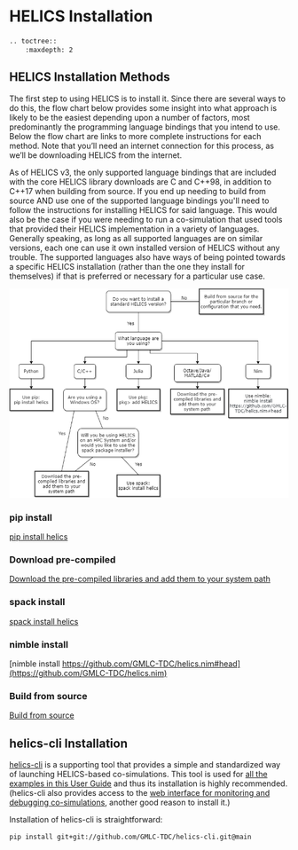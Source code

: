 # HELICS Installation

```{eval-rst}
.. toctree::
    :maxdepth: 2
```

## HELICS Installation Methods

The first step to using HELICS is to install it. Since there are several ways to do this, the flow chart below provides some insight into what approach is likely to be the easiest depending upon a number of factors, most predominantly the programming language bindings that you intend to use. Below the flow chart are links to more complete instructions for each method. Note that you’ll need an internet connection for this process, as we’ll be downloading HELICS from the internet.

As of HELICS v3, the only supported language bindings that are included with the core HELICS library downloads are C and C++98, in addition to C++17 when building from source. If you end up needing to build from source AND use one of the supported language bindings you'll need to follow the instructions for installing HELICS for said language. This would also be the case if you were needing to run a co-simulation that used tools that provided their HELICS implementation in a variety of languages. Generally speaking, as long as all supported languages are on similar versions, each one can use it own installed version of HELICS without any trouble. The supported languages also have ways of being pointed towards a specific HELICS installation (rather than the one they install for themselves) if that is preferred or necessary for a particular use case.

![](https://github.com/GMLC-TDC/helics_doc_resources/raw/main/user_guide/install-decision-tree.png)

### pip install

[pip install helics](https://python.helics.org/)

### Download pre-compiled

[Download the pre-compiled libraries and add them to your system path](./installing_the_pre_compiled_libraries.md)

### spack install

[spack install helics](./spack.md)

### nimble install

[nimble install https://github.com/GMLC-TDC/helics.nim#head](https://github.com/GMLC-TDC/helics.nim)

### Build from source

[Build from source](./build_from_source.md)

## helics-cli Installation

[helics-cli](https://github.com/GMLC-TDC/helics-cli) is a supporting tool that provides a simple and standardized way of launching HELICS-based co-simulations. This tool is used for [all the examples in this User Guide](../examples/examples_index.md) and thus its installation is highly recommended. (helics-cli also provides access to the [web interface for monitoring and debugging co-simulations](../fundamental_topics/web_interface.md), another good reason to install it.)

Installation of helics-cli is straightforward:

```shell session
pip install git+git://github.com/GMLC-TDC/helics-cli.git@main
```
